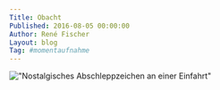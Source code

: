 ```yaml
---
Title: Obacht
Published: 2016-08-05 00:00:00
Author: René Fischer
Layout: blog
Tag: #momentaufnahme
---
```

!["Nostalgisches Abschleppzeichen an einer Einfahrt"](2016-08-05-12-29-03.jpg)
